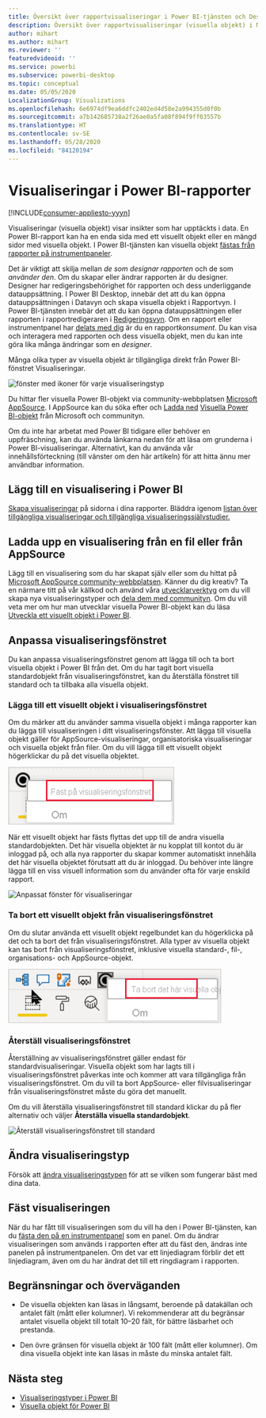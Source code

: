 ```yaml
---
title: Översikt över rapportvisualiseringar i Power BI-tjänsten och Desktop
description: Översikt över rapportvisualiseringar (visuella objekt) i Microsoft Power BI.
author: mihart
ms.author: mihart
ms.reviewer: ''
featuredvideoid: ''
ms.service: powerbi
ms.subservice: powerbi-desktop
ms.topic: conceptual
ms.date: 05/05/2020
LocalizationGroup: Visualizations
ms.openlocfilehash: 6e6974df9ea6ddfc2402ed4d58e2a994355d0f0b
ms.sourcegitcommit: a7b142685738a2f26ae0a5fa08f894f9ff03557b
ms.translationtype: HT
ms.contentlocale: sv-SE
ms.lasthandoff: 05/28/2020
ms.locfileid: "84120194"
---
```

# <a name="visualizations-in-power-bi-reports"></a>Visualiseringar i Power BI-rapporter

[!INCLUDE[consumer-appliesto-yyyn](../includes/consumer-appliesto-yyyn.md)]    

Visualiseringar (visuella objekt) visar insikter som har upptäckts i data. En Power BI-rapport kan ha en enda sida med ett visuellt objekt eller en mängd sidor med visuella objekt. I Power BI-tjänsten kan visuella objekt [fästas från rapporter på instrumentpaneler](../create-reports/service-dashboard-pin-tile-from-report.md).

Det är viktigt att skilja mellan *de som designar rapporten* och de som *använder den*.  Om du skapar eller ändrar rapporten är du designer.  Designer har redigeringsbehörighet för rapporten och dess underliggande datauppsättning. I Power BI Desktop, innebär det att du kan öppna datauppsättningen i Datavyn och skapa visuella objekt i Rapportvyn. I Power BI-tjänsten innebär det att du kan öppna datauppsättningen eller rapporten i rapportredigeraren i [Redigeringsvyn](../consumer/end-user-reading-view.md). Om en rapport eller instrumentpanel har [delats med dig](../consumer/end-user-shared-with-me.md) är du en rapport*konsument*. Du kan visa och interagera med rapporten och dess visuella objekt, men du kan inte göra lika många ändringar som en *designer*.

Många olika typer av visuella objekt är tillgängliga direkt från Power BI-fönstret Visualiseringar.

![fönster med ikoner för varje visualiseringstyp](media/power-bi-report-visualizations/power-bi-icons.png)

Du hittar fler visuella Power BI-objekt via community-webbplatsen [Microsoft AppSource](https://appsource.microsoft.com). I AppSource kan du söka efter och [Ladda ned](https://appsource.microsoft.com/marketplace/apps?page=1&product=power-bi-visuals) [Visuella Power BI-objekt](../developer/visuals/custom-visual-develop-tutorial.md) från Microsoft och communityn.

Om du inte har arbetat med Power BI tidigare eller behöver en uppfräschning, kan du använda länkarna nedan för att läsa om grunderna i Power BI-visualiseringar.  Alternativt, kan du använda vår innehållsförteckning (till vänster om den här artikeln) för att hitta ännu mer användbar information.

## <a name="add-a-visualization-in-power-bi"></a>Lägg till en visualisering i Power BI

[Skapa visualiseringar](power-bi-report-add-visualizations-i.md) på sidorna i dina rapporter. Bläddra igenom [listan över tillgängliga visualiseringar och tillgängliga visualiseringssjälvstudier.](power-bi-visualization-types-for-reports-and-q-and-a.md) 

## <a name="upload-a-visualization-from-a-file-or-from-appsource"></a>Ladda upp en visualisering från en fil eller från AppSource

Lägg till en visualisering som du har skapat själv eller som du hittat på [Microsoft AppSource community-webbplatsen](https://appsource.microsoft.com/marketplace/apps?product=power-bi-visuals). Känner du dig kreativ? Ta en närmare titt på vår källkod och använd våra [utvecklarverktyg](../developer/visuals/custom-visual-develop-tutorial.md) om du vill skapa nya visualiseringstyper och [dela dem med communityn](../developer/visuals/office-store.md). Om du vill veta mer om hur man utvecklar visuella Power BI-objekt kan du läsa [Utveckla ett visuellt objekt i Power BI](../developer/visuals/custom-visual-develop-tutorial.md).

## <a name="personalize-your-visualization-pane"></a>Anpassa visualiseringsfönstret

Du kan anpassa visualiseringsfönstret genom att lägga till och ta bort visuella objekt i Power BI från det. Om du har tagit bort visuella standardobjekt från visualiseringsfönstret, kan du återställa fönstret till standard och ta tillbaka alla visuella objekt.

### <a name="add-a-visual-to-the-visualization-pane"></a>Lägga till ett visuellt objekt i visualiseringsfönstret

Om du märker att du använder samma visuella objekt i många rapporter kan du lägga till visualiseringen i ditt visualiseringsfönster. Att lägga till visuella objekt gäller för AppSource-visualiseringar, organisatoriska visualiseringar och visuella objekt från filer. Om du vill lägga till ett visuellt objekt högerklickar du på det visuella objektet.

![Fästa i visualiseringsfönstret](media/power-bi-report-visualizations/power-bi-pin-custom-visual-option.png)

När ett visuellt objekt har fästs flyttas det upp till de andra visuella standardobjekten. Det här visuella objektet är nu kopplat till kontot du är inloggad på, och alla nya rapporter du skapar kommer automatiskt innehålla det här visuella objektet förutsatt att du är inloggad. Du behöver inte längre lägga till en viss visuell information som du använder ofta för varje enskild rapport.

![Anpassat fönster för visualiseringar](media/power-bi-report-visualizations/power-bi-personalized-visualization-pane.png)

### <a name="remove-a-visual-from-the-visualization-pane"></a>Ta bort ett visuellt objekt från visualiseringsfönstret

Om du slutar använda ett visuellt objekt regelbundet kan du högerklicka på det och ta bort det från visualiseringsfönstret. Alla typer av visuella objekt kan tas bort från visualiseringsfönstret, inklusive visuella standard-, fil-, organisations- och AppSource-objekt.

![Ta bort från visualiseringsfönstret](media/power-bi-report-visualizations/unpin-visual.png)

### <a name="restore-the-visualization-pane"></a>Återställ visualiseringsfönstret

Återställning av visualiseringsfönstret gäller endast för standardvisualiseringar. Visuella objekt som har lagts till i visualiseringsfönstret påverkas inte och kommer att vara tillgängliga från visualiseringsfönstret. Om du vill ta bort AppSource- eller filvisualiseringar från visualiseringsfönstret måste du göra det manuellt.

Om du vill återställa visualiseringsfönstret till standard klickar du på fler alternativ och väljer **Återställa visuella standardobjekt**.

![Återställ visualiseringsfönstret till standard](media/power-bi-report-visualizations/restore-default.png)

## <a name="change-the-visualization-type"></a>Ändra visualiseringstyp

Försök att [ändra visualiseringstypen](power-bi-report-change-visualization-type.md) för att se vilken som fungerar bäst med dina data.

## <a name="pin-the-visualization"></a>Fäst visualiseringen

När du har fått till visualiseringen som du vill ha den i Power BI-tjänsten, kan du [fästa den på en instrumentpanel](../create-reports/service-dashboard-pin-tile-from-report.md) som en panel. Om du ändrar visualiseringen som används i rapporten efter att du fäst den, ändras inte panelen på instrumentpanelen. Om det var ett linjediagram förblir det ett linjediagram, även om du har ändrat det till ett ringdiagram i rapporten.

## <a name="limitations-and-considerations"></a>Begränsningar och överväganden
- De visuella objekten kan läsas in långsamt, beroende på datakällan och antalet fält (mått eller kolumner).  Vi rekommenderar att du begränsar antalet visuella objekt till totalt 10–20 fält, för bättre läsbarhet och prestanda. 

- Den övre gränsen för visuella objekt är 100 fält (mått eller kolumner). Om dina visuella objekt inte kan läsas in måste du minska antalet fält.

## <a name="next-steps"></a>Nästa steg

* [Visualiseringstyper i Power BI](power-bi-visualization-types-for-reports-and-q-and-a.md)
* [Visuella objekt för Power BI](../developer/visuals/power-bi-custom-visuals.md)
